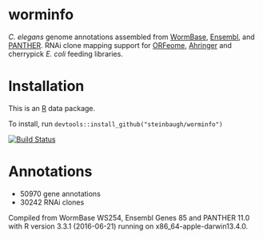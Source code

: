 worminfo
================

*C. elegans* genome annotations assembled from [WormBase](http://www.wormbase.org), [Ensembl](http://www.ensembl.org/Caenorhabditis_elegans), and [PANTHER](http://pantherdb.org). RNAi clone mapping support for [ORFeome](http://worfdb.dfci.harvard.edu), [Ahringer](http://www.us.lifesciences.sourcebioscience.com/clone-products/non-mammalian/c-elegans/c-elegans-rnai-library/) and cherrypick *E. coli* feeding libraries.

Installation
============

This is an [R](https://www.r-project.org) data package.

To install, run `devtools::install_github("steinbaugh/worminfo")`

[![Build Status](https://travis-ci.org/steinbaugh/worminfo.svg?branch=master)](https://travis-ci.org/steinbaugh/worminfo)

Annotations
===========

-   50970 gene annotations
-   30242 RNAi clones

Compiled from WormBase WS254, Ensembl Genes 85 and PANTHER 11.0 with R version 3.3.1 (2016-06-21) running on x86\_64-apple-darwin13.4.0.
